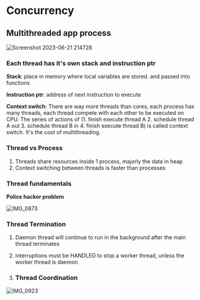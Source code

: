 
# Concurrency

## Multithreaded app process
![Screenshot 2023-06-21 214728](https://github.com/Jxiang2/tech-docs/assets/46456200/5003f88e-8431-4fea-9e03-fa6f1c4ccf10)


### Each thread has it's own stack and instruction ptr

**Stack**: place in memory where local variables are stored. and passed into functions

**Instruction ptr**: address of next instruction to execute

**Context switch**: There are way more threads than cores, each process has many threads, each thread compete with each other to be executed on CPU. The series of actions of (1. finish execute thread A 2. schedule thread A out 3. schedule thread B in 4. finish execute thread B) is called context switch. It's the cost of multithreading.

### Thread vs Process 
1. Threads share resources inside 1 process, majorly the data in heap
2. Context switching between threads is faster than processes


### Thread fundamentals
**Police hacker problem**

![IMG_0873](https://github.com/Jxiang2/tech-docs/assets/46456200/f0ea58cb-4b5b-4a0a-980d-93d0407dedfc)

### Thread Termination
1. Daemon thread will continue to run in the background after the main thread terminates
2. interruptions must be HANDLED to stop a worker thread, unless the worker thread is daemon

3. ### Thread Coordination
![IMG_0923](https://github.com/Jxiang2/tech-docs/assets/46456200/7a0a2b94-4e12-4878-893a-15c3648773f0)
